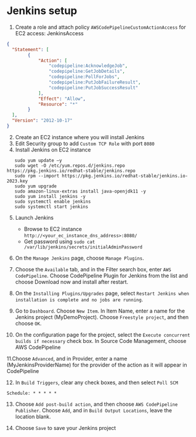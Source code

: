 # Jenkins setup

1. Create a role and attach policy `AWSCodePipelineCustomActionAccess` for EC2 access: JenkinsAccess

```json
{
  "Statement": [
        {
            "Action": [
                "codepipeline:AcknowledgeJob",
                "codepipeline:GetJobDetails",
                "codepipeline:PollForJobs",
                "codepipeline:PutJobFailureResult",
                "codepipeline:PutJobSuccessResult"
            ],
            "Effect": "Allow",
            "Resource": "*"
        }
  ],
  "Version": "2012-10-17"
}
```

2. Create an EC2 instance where you will install Jenkins
3. Edit Security group to add `Custom TCP Role` with port `8080`
4. Install Jenkins on EC2 instance

```shell
   sudo yum update –y
   sudo wget -O /etc/yum.repos.d/jenkins.repo https://pkg.jenkins.io/redhat-stable/jenkins.repo
   sudo rpm --import https://pkg.jenkins.io/redhat-stable/jenkins.io-2023.key
   sudo yum upgrade
   sudo amazon-linux-extras install java-openjdk11 -y
   sudo yum install jenkins -y
   sudo systemctl enable jenkins
   sudo systemctl start jenkins
```

5. Launch Jenkins

   - Browse to EC2 instance `http://<your_ec_instance_dns_address>:8080/`
   - Get password using  `sudo cat /var/lib/jenkins/secrets/initialAdminPassword`

7. On the `Manage Jenkins` page, choose `Manage Plugins`.

8. Choose the `Available` tab, and in the Filter search box, enter `AWS CodePipeline`. Choose CodePipeline Plugin for Jenkins from the list and choose Download now and install after restart.

9. On the `Installing Plugins/Upgrades` page, select `Restart Jenkins when installation is complete and no jobs are running`.

10. Go to `Dashboard`. Choose `New Item`. In Item Name, enter a name for the Jenkins project (MyDemoProject). Choose `Freestyle project`, and then choose `OK`.

11. On the configuration page for the project, select the `Execute concurrent builds if necessary` check box. In Source Code Management, choose AWS CodePipeline

11.Choose `Advanced`, and in Provider, enter a name (MyJenkinsProviderName) for the provider of the action as it will appear in CodePipeline

12. In `Build Triggers`, clear any check boxes, and then select `Poll SCM`

`Schedule: * * * * *`

13. Choose `Add post-build action`, and then choose `AWS CodePipeline Publisher`. Choose `Add`, and in `Build Output Locations`, leave the location blank.

14. Choose `Save` to save your Jenkins project
